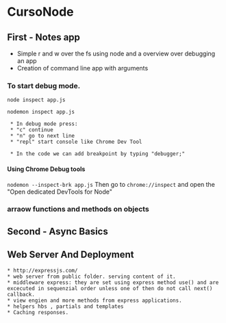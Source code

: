 # CursoNode

## First - Notes app

* Simple r and w over the fs using node and a overview over debugging an app
* Creation of command line app with arguments

### To start debug mode.
```node inspect app.js```
 
```nodemon inspect app.js```

``` 
 * In debug mode press:
 * "c" continue
 * "n" go to next line
 * "repl" start console like Chrome Dev Tool

 * In the code we can add breakpoint by typing "debugger;"
```
#### Using Chrome Debug tools
```nodemon --inspect-brk app.js```
Then go to ```chrome://inspect``` and open the "Open dedicated DevTools for Node"

### arraow functions and methods on objects

## Second - Async Basics

## Web Server And Deployment
    * http://expressjs.com/
    * web server from public folder. serving content of it.
    * middleware express: they are set using express method use() and are excecuted in sequenzial order unless one of then do not call next() callback.
    * view engien and more methods from express applications.
    * helpers hbs , partials and templates
    * Caching responses.
